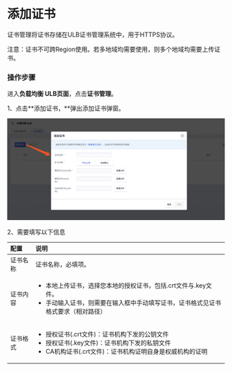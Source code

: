# 添加证书

证书管理将证书存储在ULB证书管理系统中，用于HTTPS协议。

注意：证书不可跨Region使用。若多地域均需要使用，则多个地域均需要上传证书。

### 操作步骤

进入**负载均衡 ULB页面**，点击**证书管理**。 

1、点击**添加证书，**弹出添加证书弹窗。

![](../../../.gitbook/assets/image%20%287%29.png)

2、需要填写以下信息

<table>
  <thead>
    <tr>
      <th style="text-align:left">&#x914D;&#x7F6E;</th>
      <th style="text-align:left">&#x8BF4;&#x660E;</th>
    </tr>
  </thead>
  <tbody>
    <tr>
      <td style="text-align:left">&#x8BC1;&#x4E66;&#x540D;&#x79F0;</td>
      <td style="text-align:left">&#x8BC1;&#x4E66;&#x540D;&#x79F0;&#xFF0C;&#x5FC5;&#x586B;&#x9879;&#x3002;</td>
    </tr>
    <tr>
      <td style="text-align:left">&#x8BC1;&#x4E66;&#x5185;&#x5BB9;</td>
      <td style="text-align:left">
        <ul>
          <li>&#x672C;&#x5730;&#x4E0A;&#x4F20;&#x8BC1;&#x4E66;&#xFF0C;&#x9009;&#x62E9;&#x60A8;&#x672C;&#x5730;&#x7684;&#x6388;&#x6743;&#x8BC1;&#x4E66;&#xFF0C;&#x5305;&#x62EC;.crt&#x6587;&#x4EF6;&#x4E0E;.key&#x6587;&#x4EF6;&#x3002;</li>
          <li>&#x624B;&#x52A8;&#x8F93;&#x5165;&#x8BC1;&#x4E66;&#xFF0C;&#x5219;&#x9700;&#x8981;&#x5728;&#x8F93;&#x5165;&#x6846;&#x4E2D;&#x624B;&#x52A8;&#x586B;&#x5199;&#x8BC1;&#x4E66;&#xFF0C;&#x8BC1;&#x4E66;&#x683C;&#x5F0F;&#x89C1;&#x8BC1;&#x4E66;&#x683C;&#x5F0F;&#x8981;&#x6C42;&#xFF08;&#x76F8;&#x5BF9;&#x8DEF;&#x5F84;&#xFF09;</li>
        </ul>
      </td>
    </tr>
    <tr>
      <td style="text-align:left">&#x8BC1;&#x4E66;&#x683C;&#x5F0F;</td>
      <td style="text-align:left">
        <p></p>
        <ul>
          <li>&#x6388;&#x6743;&#x8BC1;&#x4E66;(.crt&#x6587;&#x4EF6;)&#xFF1A;&#x8BC1;&#x4E66;&#x673A;&#x6784;&#x4E0B;&#x53D1;&#x7684;&#x516C;&#x94A5;&#x6587;&#x4EF6;</li>
          <li>&#x6388;&#x6743;&#x8BC1;&#x4E66;(.key&#x6587;&#x4EF6;)&#xFF1A;&#x8BC1;&#x4E66;&#x673A;&#x6784;&#x4E0B;&#x53D1;&#x7684;&#x79C1;&#x94A5;&#x6587;&#x4EF6;</li>
          <li>CA&#x673A;&#x6784;&#x8BC1;&#x4E66;(.crt&#x6587;&#x4EF6;)&#xFF1A;&#x8BC1;&#x4E66;&#x673A;&#x6784;&#x8BC1;&#x660E;&#x81EA;&#x8EAB;&#x662F;&#x6743;&#x5A01;&#x673A;&#x6784;&#x7684;&#x8BC1;&#x660E;</li>
        </ul>
      </td>
    </tr>
  </tbody>
</table>